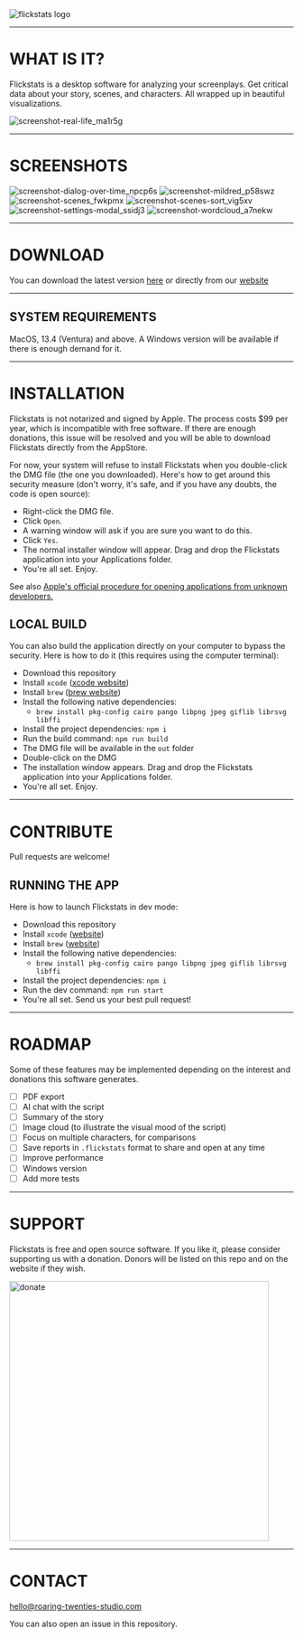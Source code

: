 <img  alt="flickstats logo" src="https://github.com/Roaring-Twenties-Studio/Flickstats/assets/43271780/180fd28b-1fef-4436-9a45-a229a06c177a">

<hr/>

# WHAT IS IT?

Flickstats is a desktop software for analyzing your screenplays. Get critical data about your story, scenes, and characters. All wrapped up in beautiful visualizations.

![screenshot-real-life_ma1r5g](https://github.com/Roaring-Twenties-Studio/Flickstats/assets/43271780/bf6e998d-9d0d-42d8-82cd-a39284260242)

<hr/>

# SCREENSHOTS

![screenshot-dialog-over-time_npcp6s](https://github.com/Roaring-Twenties-Studio/Flickstats/assets/43271780/3d01bc19-5f24-4de2-bd40-01eb7ad99c24)
![screenshot-mildred_p58swz](https://github.com/Roaring-Twenties-Studio/Flickstats/assets/43271780/80e4d2a2-cfa8-4315-b9f0-762250c7ce6c)
![screenshot-scenes_fwkpmx](https://github.com/Roaring-Twenties-Studio/Flickstats/assets/43271780/1c4ba19c-1be7-4270-9089-29fc76bb9028)
![screenshot-scenes-sort_vig5xv](https://github.com/Roaring-Twenties-Studio/Flickstats/assets/43271780/5d346106-a29c-4d63-9439-411d5f6dc4e2)
![screenshot-settings-modal_ssidj3](https://github.com/Roaring-Twenties-Studio/Flickstats/assets/43271780/89a912af-87bc-4dc2-bcb9-3b27beba9e67)
![screenshot-wordcloud_a7nekw](https://github.com/Roaring-Twenties-Studio/Flickstats/assets/43271780/a05ea1c4-7569-45ee-ae38-358ecab60b41)

<hr/>

# DOWNLOAD

You can download the latest version <a href="" target="_blank">here</a> or directly from our <a href="https://flickstats.roaring-twenties-studio.com" target="_blank">website</a>

<hr/>

## SYSTEM REQUIREMENTS

MacOS, 13.4 (Ventura) and above. A Windows version will be available if there is enough demand for it.

<hr/>

# INSTALLATION

Flickstats is not notarized and signed by Apple. The process costs $99 per year, which is incompatible with free software. If there are enough donations, this issue will be resolved and you will be able to download Flickstats directly from the AppStore.

For now, your system will refuse to install Flickstats when you double-click the DMG file (the one you downloaded). Here's how to get around this security measure (don't worry, it's safe, and if you have any doubts, the code is open source):

- Right-click the DMG file.
- Click `Open`.
- A warning window will ask if you are sure you want to do this.
- Click `Yes`.
- The normal installer window will appear. Drag and drop the Flickstats application into your Applications folder.
- You're all set. Enjoy.

See also <a href="https://support.apple.com/guide/mac-help/open-a-mac-app-from-an-unidentified-developer-mh40616/mac" target="_blank">Apple's official procedure for opening applications from unknown developers.</a>

## LOCAL BUILD

You can also build the application directly on your computer to bypass the security. Here is how to do it (this requires using the computer terminal):

- Download this repository
- Install `xcode` (<a href="https://apps.apple.com/us/app/xcode/id497799835?mt=12" target="_blank">xcode website</a>)
- Install `brew` (<a href="https://brew.sh" target="_blank">brew website</a>)
- Install the following native dependencies:
  - `brew install pkg-config cairo pango libpng jpeg giflib librsvg libffi`
- Install the project dependencies: `npm i`
- Run the build command: `npm run build`
- The DMG file will be available in the `out` folder
- Double-click on the DMG
- The installation window appears. Drag and drop the Flickstats application into your Applications folder.
- You're all set. Enjoy.

<hr/>

# CONTRIBUTE

Pull requests are welcome!

## RUNNING THE APP

Here is how to launch Flickstats in dev mode:

- Download this repository
- Install `xcode` (<a href="https://apps.apple.com/us/app/xcode/id497799835?mt=12" target="_blank">website</a>)
- Install `brew` (<a href="https://brew.sh" target="_blank">website</a>)
- Install the following native dependencies:
  - `brew install pkg-config cairo pango libpng jpeg giflib librsvg libffi`
- Install the project dependencies: `npm i`
- Run the dev command: `npm run start`
- You're all set. Send us your best pull request!

<hr/>

# ROADMAP

Some of these features may be implemented depending on the interest and donations this software generates.

- [ ] PDF export
- [ ] AI chat with the script
- [ ] Summary of the story
- [ ] Image cloud (to illustrate the visual mood of the script)
- [ ] Focus on multiple characters, for comparisons
- [ ] Save reports in `.flickstats` format to share and open at any time
- [ ] Improve performance
- [ ] Windows version
- [ ] Add more tests

<hr/>

# SUPPORT

Flickstats is free and open source software. If you like it, please consider supporting us with a donation. Donors will be listed on this repo and on the website if they wish.

<a href="https://donate.stripe.com/5kA002g3Q32sb8Q288" target="_blank">
<img src="https://github.com/Roaring-Twenties-Studio/Flickstats/assets/43271780/a8d1f26b-2119-4b76-bb30-10ea9497c885" alt="donate" width="460px"/>
</a>

<hr/>

# CONTACT

hello@roaring-twenties-studio.com

You can also open an issue in this repository.

